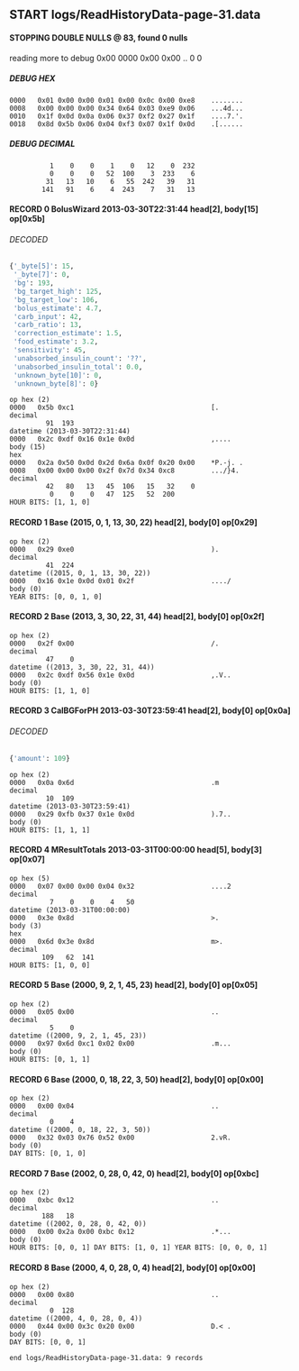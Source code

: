 ## START logs/ReadHistoryData-page-31.data
#### STOPPING DOUBLE NULLS @ 83, found 0 nulls
reading more to debug 0x00
    0000   0x00 0x00                                  ..
              0    0
##### DEBUG HEX
    0000   0x01 0x00 0x00 0x01 0x00 0x0c 0x00 0xe8    ........
    0008   0x00 0x00 0x00 0x34 0x64 0x03 0xe9 0x06    ...4d...
    0010   0x1f 0x0d 0x0a 0x06 0x37 0xf2 0x27 0x1f    ....7.'.
    0018   0x8d 0x5b 0x06 0x04 0xf3 0x07 0x1f 0x0d    .[......
##### DEBUG DECIMAL
              1    0    0    1    0   12    0  232
              0    0    0   52  100    3  233    6
             31   13   10    6   55  242   39   31
            141   91    6    4  243    7   31   13
#### RECORD 0 BolusWizard 2013-03-30T22:31:44 head[2], body[15] op[0x5b]
###### DECODED
```python
{'_byte[5]': 15,
 '_byte[7]': 0,
 'bg': 193,
 'bg_target_high': 125,
 'bg_target_low': 106,
 'bolus_estimate': 4.7,
 'carb_input': 42,
 'carb_ratio': 13,
 'correction_estimate': 1.5,
 'food_estimate': 3.2,
 'sensitivity': 45,
 'unabsorbed_insulin_count': '??',
 'unabsorbed_insulin_total': 0.0,
 'unknown_byte[10]': 0,
 'unknown_byte[8]': 0}
```
    op hex (2)
    0000   0x5b 0xc1                                  [.
    decimal
             91  193
    datetime (2013-03-30T22:31:44)
    0000   0x2c 0xdf 0x16 0x1e 0x0d                   ,....
    body (15)
    hex
    0000   0x2a 0x50 0x0d 0x2d 0x6a 0x0f 0x20 0x00    *P.-j. .
    0008   0x00 0x00 0x00 0x2f 0x7d 0x34 0xc8         .../}4.
    decimal
             42   80   13   45  106   15   32    0
              0    0    0   47  125   52  200
    HOUR BITS: [1, 1, 0]
#### RECORD 1 Base (2015, 0, 1, 13, 30, 22) head[2], body[0] op[0x29]

    op hex (2)
    0000   0x29 0xe0                                  ).
    decimal
             41  224
    datetime ((2015, 0, 1, 13, 30, 22))
    0000   0x16 0x1e 0x0d 0x01 0x2f                   ..../
    body (0)
    YEAR BITS: [0, 0, 1, 0]
#### RECORD 2 Base (2013, 3, 30, 22, 31, 44) head[2], body[0] op[0x2f]

    op hex (2)
    0000   0x2f 0x00                                  /.
    decimal
             47    0
    datetime ((2013, 3, 30, 22, 31, 44))
    0000   0x2c 0xdf 0x56 0x1e 0x0d                   ,.V..
    body (0)
    HOUR BITS: [1, 1, 0]
#### RECORD 3 CalBGForPH 2013-03-30T23:59:41 head[2], body[0] op[0x0a]
###### DECODED
```python
{'amount': 109}
```
    op hex (2)
    0000   0x0a 0x6d                                  .m
    decimal
             10  109
    datetime (2013-03-30T23:59:41)
    0000   0x29 0xfb 0x37 0x1e 0x0d                   ).7..
    body (0)
    HOUR BITS: [1, 1, 1]
#### RECORD 4 MResultTotals 2013-03-31T00:00:00 head[5], body[3] op[0x07]

    op hex (5)
    0000   0x07 0x00 0x00 0x04 0x32                   ....2
    decimal
              7    0    0    4   50
    datetime (2013-03-31T00:00:00)
    0000   0x3e 0x8d                                  >.
    body (3)
    hex
    0000   0x6d 0x3e 0x8d                             m>.
    decimal
            109   62  141
    HOUR BITS: [1, 0, 0]
#### RECORD 5 Base (2000, 9, 2, 1, 45, 23) head[2], body[0] op[0x05]

    op hex (2)
    0000   0x05 0x00                                  ..
    decimal
              5    0
    datetime ((2000, 9, 2, 1, 45, 23))
    0000   0x97 0x6d 0xc1 0x02 0x00                   .m...
    body (0)
    HOUR BITS: [0, 1, 1]
#### RECORD 6 Base (2000, 0, 18, 22, 3, 50) head[2], body[0] op[0x00]

    op hex (2)
    0000   0x00 0x04                                  ..
    decimal
              0    4
    datetime ((2000, 0, 18, 22, 3, 50))
    0000   0x32 0x03 0x76 0x52 0x00                   2.vR.
    body (0)
    DAY BITS: [0, 1, 0]
#### RECORD 7 Base (2002, 0, 28, 0, 42, 0) head[2], body[0] op[0xbc]

    op hex (2)
    0000   0xbc 0x12                                  ..
    decimal
            188   18
    datetime ((2002, 0, 28, 0, 42, 0))
    0000   0x00 0x2a 0x00 0xbc 0x12                   .*...
    body (0)
    HOUR BITS: [0, 0, 1] DAY BITS: [1, 0, 1] YEAR BITS: [0, 0, 0, 1]
#### RECORD 8 Base (2000, 4, 0, 28, 0, 4) head[2], body[0] op[0x00]

    op hex (2)
    0000   0x00 0x80                                  ..
    decimal
              0  128
    datetime ((2000, 4, 0, 28, 0, 4))
    0000   0x44 0x00 0x3c 0x20 0x00                   D.< .
    body (0)
    DAY BITS: [0, 0, 1]
`end logs/ReadHistoryData-page-31.data: 9 records`

